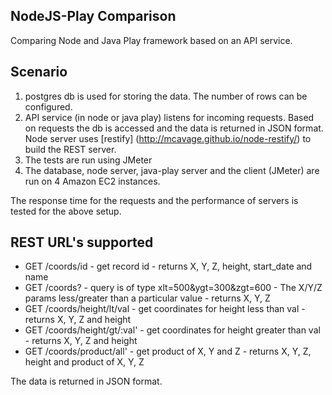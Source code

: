 NodeJS-Play Comparison
----------------------
Comparing Node and Java Play framework based on an API service.

Scenario
--------
1.  postgres db is used for storing the data. The number of rows can be configured.
2.  API service (in node or java play) listens for incoming requests. Based on requests the db is accessed and the data is returned in JSON format.
Node server uses [restify] (http://mcavage.github.io/node-restify/) to build the REST server.
3.  The tests are run using JMeter
4.  The database, node server, java-play server and the client (JMeter) are run on 4 Amazon EC2 instances.

The response time for the requests and the performance of servers is tested for the above setup.

REST URL's supported
--------------------

- GET /coords/id - get record id - returns X, Y, Z, height, start_date and name
- GET /coords?<query> - query is of type xlt=500&ygt=300&zgt=600 - The X/Y/Z params less/greater than a particular value - returns X, Y, Z
- GET /coords/height/lt/val - get coordinates for height less than val - returns X, Y, Z and height
- GET /coords/height/gt/:val' - get coordinates for height greater than val - returns X, Y, Z and height
- GET /coords/product/all' - get product of X, Y and Z - returns X, Y, Z, height and product of X, Y, Z

The data is returned in JSON format.
